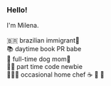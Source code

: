 ### Hello!

I'm Milena.<br>
<br>🇧🇷 brazilian immigrant🌈 
<br>📚  daytime book PR babe
<br>🐶 full-time dog mom🐶 
<br>👩‍💻  part time code newbie
<br>👩🏻‍🍳  occasional home chef ☕ 🍜 🍙

<!--
**milenagiunco/milenagiunco** is a ✨ _special_ ✨ repository because its `README.md` (this file) appears on your GitHub profile.

Here are some ideas to get you started:

- 🔭 I’m currently working on ...
- 🌱 I’m currently learning ...
- 👯 I’m looking to collaborate on ...
- 🤔 I’m looking for help with ...
- 💬 Ask me about ...
- 📫 How to reach me: ...
- 😄 Pronouns: ...
- ⚡ Fun fact: ...
-->
